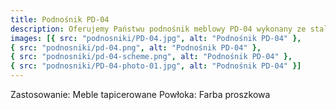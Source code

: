 ```yaml
---
title: Podnośnik PD-04
description: Oferujemy Państwu podnośnik meblowy PD-04 wykonany ze stali pokrytej farbą proszkową. Jest kompatybilny z większością mebli tapicerowanych. Osoby zainteresowane szczegółami, zapraszamy do kontaktu telefonicznego.
images: [{ src: "podnosniki/PD-04.jpg", alt: "Podnośnik PD-04" },
{ src: "podnosniki/pd-04.png", alt: "Podnośnik PD-04" },
{ src: "podnosniki/pd-04-scheme.png", alt: "Podnośnik PD-04" },
{ src: "podnosniki/PD-04-photo-01.jpg", alt: "Podnośnik PD-04" }]
---
```


Zastosowanie: Meble tapicerowane
Powłoka: Farba proszkowa
